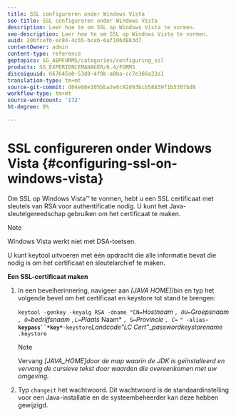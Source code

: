 ```yaml
---
title: SSL configureren onder Windows Vista
seo-title: SSL configureren onder Windows Vista
description: Leer hoe te om SSL op Windows Vista te vormen.
seo-description: Leer hoe te om SSL op Windows Vista te vormen.
uuid: 20bfcefb-ec84-4c55-bceb-6af106d883d7
contentOwner: admin
content-type: reference
geptopics: SG_AEMFORMS/categories/configuring_ssl
products: SG_EXPERIENCEMANAGER/6.4/FORMS
discoiquuid: 667645a0-53d0-4f9b-a0ba-cc7e366a23a1
translation-type: tm+mt
source-git-commit: d04e08e105bba2e6c92d93bcb58839f1b5307bd8
workflow-type: tm+mt
source-wordcount: '172'
ht-degree: 0%

---
```



# SSL configureren onder Windows Vista {#configuring-ssl-on-windows-vista}

Om SSL op Windows Vista™ te vormen, hebt u een SSL certificaat met sleutels van RSA voor authentificatie nodig. U kunt het Java-sleutelgereedschap gebruiken om het certificaat te maken.

>[!NOTE]
>
>Windows Vista werkt niet met DSA-toetsen.

U kunt keytool uitvoeren met één opdracht die alle informatie bevat die nodig is om het certificaat en sleutelarchief te maken.

**Een SSL-certificaat maken**

1. In een bevelherinnering, navigeer aan *[JAVA HOME]*/bin en typ het volgende bevel om het certificaat en keystore tot stand te brengen:

   `keytool -genkey -keyalg RSA -dname "CN=`*Hostnaam *`, OU=`*Groepsnaam* `, O=`*bedrijfsnaam *`,L=`*Plaats***** Naam* `, S=`*Provincie *`, C=`** `" -alias`**`-keypass``*key*`**`-keystore`*Landcode&quot;LC Cert&quot;*_*passwordkeystorename* `.keystore`

   >[!NOTE]
   >
   >Vervang *[JAVA_HOME]door de map waarin de JDK is geïnstalleerd en vervang de cursieve tekst door waarden die overeenkomen met uw omgeving.*

1. Typ `changeit` het wachtwoord. Dit wachtwoord is de standaardinstelling voor een Java-installatie en de systeembeheerder kan deze hebben gewijzigd.

